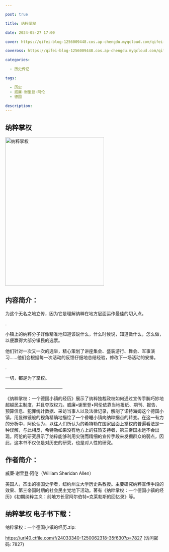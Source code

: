 ```yaml
---

post: true

title: 纳粹掌权

date: 2024-05-27 17:00

cover: https://qifei-blog-1256009448.cos.ap-chengdu.myqcloud.com/qifei-blog/661528bd68eb9357135e7ef6.jpg

coveross: https://qifei-blog-1256009448.cos.ap-chengdu.myqcloud.com/qifei-blog/661528bd68eb9357135e7ef6.jpg

categories:

  - 历史传记

tags:

  - 历史
  - 威廉·谢里登·阿伦
  - 德国

description:
---
```


## 纳粹掌权
<img alt="纳粹掌权 " class="aligncenter loading" data-was-processed="true" decoding="async" fetchpriority="high" height="471" src="https://qifei-blog-1256009448.cos.ap-chengdu.myqcloud.com/qifei-blog/661528bd68eb9357135e7ef6.jpg " style="cursor: zoom-in;" width="314"/>

## 内容简介：

为这个无名之地立传，因为它是理解纳粹在地方层面运作最佳的切入点。

.

小镇上的纳粹分子好像精准地知道该说什么，什么时候说，知道做什么，怎么做，以便赢得大部分镇民的选票。

他们针对一次又一次的选举，精心策划了讲座集会、盛装游行、舞会、军事演习……他们会根据每一次活动的反馈仔细地总结经验，修改下一场活动的安排。

.

一切，都是为了掌权。

—————————————

《纳粹掌权：一个德国小镇的经历》展示了纳粹独裁政权如何通过宣传手腕巧妙地超越民主制度，并且夺取权力。威廉•谢里登•阿伦依靠当地报纸、期刊、报告、预算信息、犯罪统计数据、采访当事人以及法律记录，解剖了诺特海姆这个德国小镇，用显微镜般的视角精确地描绘了一个昏睡小镇向纳粹据点的转变。在这一有力的分析中，阿伦认为，以往人们所认为的希特勒在国家层面上掌权的普遍看法是一种误解，与此相反，希特勒如果没有地方上的狂热支持者，第三帝国永远不会出现。阿伦的研究展示了纳粹能够利用尖锐而精细的宣传手段来发掘群众的弱点，因此，这本书不仅仅是对历史的研究，也是对人性的研究。

## 作者简介：

威廉·谢里登·阿伦（William Sheridan Allen）

美国人，杰出的德国史学者，纽约州立大学历史系教授。主要研究纳粹宣传手段的效果、第三帝国时期的社会民主党地下活动。著有《纳粹掌权：一个德国小镇的经历》《初期纳粹主义：前地方长官阿尔伯特•克莱勃斯的回忆录》等。

## 纳粹掌权 电子书下载：
纳粹掌权：一个德国小镇的经历.zip: 

https://url40.ctfile.com/f/24033340-1250062318-35f630?p=7827 (访问密码: 7827)
